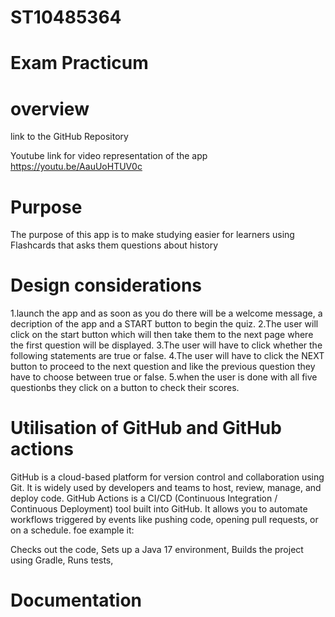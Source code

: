 # ST10485364
# Exam Practicum
# overview

link to the GitHub Repository


Youtube link for video representation of the app
https://youtu.be/AauUoHTUV0c

# Purpose
The purpose of this app is to make studying easier for learners using Flashcards that asks them questions about history
# Design considerations
1.launch the app and as soon as you do there will be a welcome message, a decription of the app and a START button to begin the quiz.
2.The user will click on the start button which will then take them to the next page where the first question will be displayed.
3.The user will have to click whether the following statements are true or false.
4.The user will have to click the NEXT button to proceed to the next question and like the previous question they have to choose between true or false.
5.when the user is done with all five questionbs they click on a button to check their scores.

# Utilisation of GitHub and GitHub actions
GitHub is a cloud-based platform for version control and collaboration using Git. It is widely used by developers and teams to host, review, manage, and deploy code.
GitHub Actions is a CI/CD (Continuous Integration / Continuous Deployment) tool built into GitHub. It allows you to automate workflows triggered by events like pushing code, opening pull requests, or on a schedule.
foe example it:

Checks out the code,
Sets up a Java 17 environment,
Builds the project using Gradle,
Runs tests,

# Documentation
